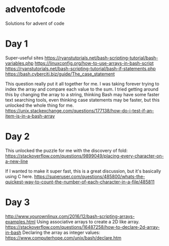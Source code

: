 # adventofcode
Solutions for advent of code

# Day 1

Super-useful sites
https://ryanstutorials.net/bash-scripting-tutorial/bash-variables.php
https://linuxconfig.org/how-to-use-arrays-in-bash-script
https://ryanstutorials.net/bash-scripting-tutorial/bash-if-statements.php
https://bash.cyberciti.biz/guide/The_case_statement

This question really put it all together for me.  I was taking forever trying to index the array and compare each value to the sum.  I tried getting around this by changing the array to a string, thinking Bash may have some faster text searching tools, even thinking case statements may be faster, but this unlocked the whole thing for me.
https://unix.stackexchange.com/questions/177138/how-do-i-test-if-an-item-is-in-a-bash-array

# Day 2
This unlocked the puzzle for me with the discovery of fold:
https://stackoverflow.com/questions/9899049/placing-every-character-on-a-new-line

If I wanted to make it super fast, this is a great discussion, but it's basically using C here.
https://superuser.com/questions/485800/whats-the-quickest-way-to-count-the-number-of-each-character-in-a-file/485811

# Day 3
http://www.yourownlinux.com/2016/12/bash-scripting-arrays-examples.html
Using associative arrays to create a 2D like array.
https://stackoverflow.com/questions/16487258/how-to-declare-2d-array-in-bash
Declaring the array as integer values:
https://www.computerhope.com/unix/bash/declare.htm
